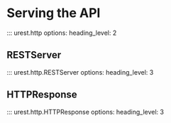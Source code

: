 # Serving the API

::: urest.http
    options:
        heading_level: 2

## RESTServer

::: urest.http.RESTServer
    options:
        heading_level: 3

## HTTPResponse

::: urest.http.HTTPResponse
    options:
        heading_level: 3
